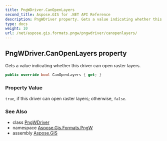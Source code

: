 ```yaml
---
title: PngWDriver.CanOpenLayers
second_title: Aspose.GIS for .NET API Reference
description: PngWDriver property. Gets a value indicating whether this driver can open raster layers
type: docs
weight: 10
url: /net/aspose.gis.formats.pngw/pngwdriver/canopenlayers/
---
```

## PngWDriver.CanOpenLayers property

Gets a value indicating whether this driver can open raster layers.

```csharp
public override bool CanOpenLayers { get; }
```

### Property Value

`true`, if this driver can open raster layers; otherwise, `false`.

### See Also

* class [PngWDriver](../)
* namespace [Aspose.Gis.Formats.PngW](../../pngwdriver/)
* assembly [Aspose.GIS](../../../)


